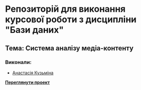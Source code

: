 
# Репозиторій для виконання курсової роботи з дисципліни "Бази даних"

## Тема: Система аналізу медіа-контенту

### Виконали:
* [Анастасія Кузьміна](https://t.me/avaztazia)

**[Переглянути проект](https://avaztazia.github.io/media-content-analyzing-system/)**
